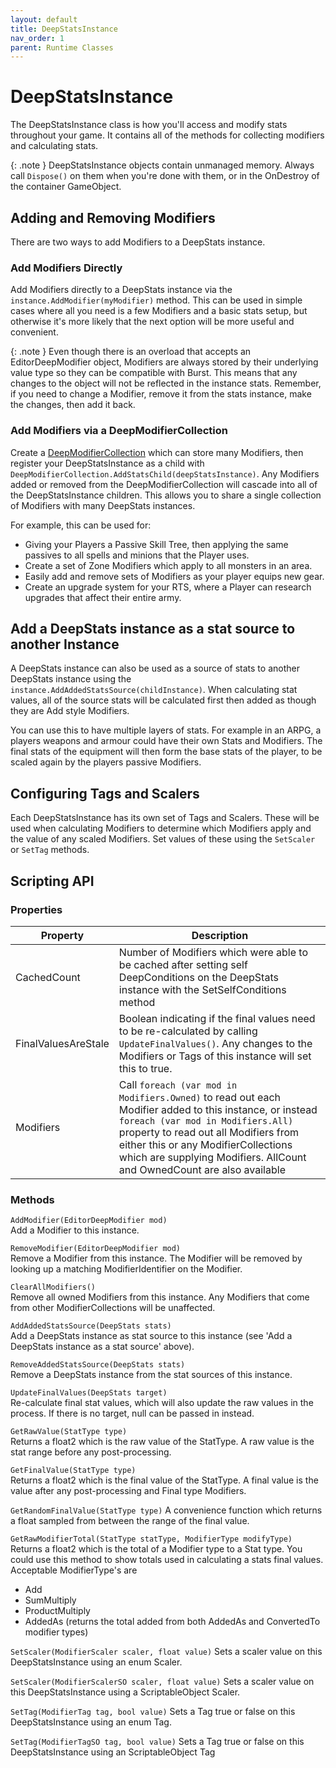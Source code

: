 ```yaml
---
layout: default
title: DeepStatsInstance
nav_order: 1
parent: Runtime Classes
---
```


# DeepStatsInstance
The DeepStatsInstance class is how you'll access and modify stats throughout your game. It contains all of the methods for collecting modifiers and calculating stats.

{: .note }
DeepStatsInstance objects contain unmanaged memory. Always call `Dispose()` on them when you're done with them, or in the OnDestroy of the container GameObject.

## Adding and Removing Modifiers
There are two ways to add Modifiers to a DeepStats instance.

### Add Modifiers Directly
Add Modifiers directly to a DeepStats instance via the `instance.AddModifier(myModifier)` method. This can be used in simple cases where all you need is a few Modifiers and a basic stats setup, but otherwise it's more likely that the next option will be more useful and convenient.

{: .note }
Even though there is an overload that accepts an EditorDeepModifier object, Modifiers are always stored by their underlying value type so they can be compatible with Burst. This means that any changes to the object will not be reflected in the instance stats. Remember, if you need to change a Modifier, remove it from the stats instance, make the changes, then add it back.

### Add Modifiers via a DeepModifierCollection
Create a [DeepModifierCollection](runtime/deepModifierCollection.md) which can store many Modifiers, then register your DeepStatsInstance as a child with `DeepModifierCollection.AddStatsChild(deepStatsInstance)`. Any Modifiers added or removed from the DeepModifierCollection will cascade into all of the DeepStatsInstance children. This allows you to share a single collection of Modifiers with many DeepStats instances.

For example, this can be used for:
- Giving your Players a Passive Skill Tree, then applying the same passives to all spells and minions that the Player uses.
- Create a set of Zone Modifiers which apply to all monsters in an area.
- Easily add and remove sets of Modifiers as your player equips new gear.
- Create an upgrade system for your RTS, where a Player can research upgrades that affect their entire army.

## Add a DeepStats instance as a stat source to another Instance
A DeepStats instance can also be used as a source of stats to another DeepStats instance using the `instance.AddAddedStatsSource(childInstance)`. When calculating stat values, all of the source stats will be calculated first then added as though they are Add style Modifiers.

You can use this to have multiple layers of stats. For example in an ARPG, a players weapons and armour could have their own Stats and Modifiers. The final stats of the equipment will then form the base stats of the player, to be scaled again by the players passive Modifiers.

## Configuring Tags and Scalers
Each DeepStatsInstance has its own set of Tags and Scalers. These will be used when calculating Modifiers to determine which Modifiers apply and the value of any scaled Modifiers. Set values of these using the `SetScaler` or `SetTag` methods.

## Scripting API

### Properties

| Property | Description |
|-|-|
| CachedCount | Number of Modifiers which were able to be cached after setting self DeepConditions on the DeepStats instance with the SetSelfConditions method |
| FinalValuesAreStale | Boolean indicating if the final values need to be re-calculated by calling `UpdateFinalValues()`. Any changes to the Modifiers or Tags of this instance will set this to true. |
| Modifiers | Call `foreach (var mod in Modifiers.Owned)` to read out each Modifier added to this instance, or instead `foreach (var mod in Modifiers.All)` property to read out all Modifiers from either this or any ModifierCollections which are supplying Modifiers. AllCount and OwnedCount are also available |

### Methods

`AddModifier(EditorDeepModifier mod)`  
Add a Modifier to this instance.  

`RemoveModifier(EditorDeepModifier mod)`  
Remove a Modifier from this instance. The Modifier will be removed by looking up a matching ModifierIdentifier on the Modifier.  

`ClearAllModifiers()`  
Remove all owned Modifiers from this instance. Any Modifiers that come from other ModifierCollections will be unaffected.

`AddAddedStatsSource(DeepStats stats)`  
Add a DeepStats instance as stat source to this instance (see 'Add a DeepStats instance as a stat source' above).

`RemoveAddedStatsSource(DeepStats stats)`  
Remove a DeepStats instance from the stat sources of this instance.

`UpdateFinalValues(DeepStats target)`  
Re-calculate final stat values, which will also update the raw values in the process. If there is no target, null can be passed in instead.

`GetRawValue(StatType type)`  
Returns a float2 which is the raw value of the StatType. A raw value is the stat range before any post-processing.

`GetFinalValue(StatType type)`  
Returns a float2 which is the final value of the StatType. A final value is the value after any post-processing and Final type Modifiers.

`GetRandomFinalValue(StatType type)`
A convenience function which returns a float sampled from between the range of the final value.

`GetRawModifierTotal(StatType statType, ModifierType modifyType)`  
Returns a float2 which is the total of a Modifier type to a Stat type. You could use this method to show totals used in calculating a stats final values. Acceptable ModifierType's are
- Add
- SumMultiply
- ProductMultiply
- AddedAs (returns the total added from both AddedAs and ConvertedTo modifier types)

`SetScaler(ModifierScaler scaler, float value)`
Sets a scaler value on this DeepStatsInstance using an enum Scaler.

`SetScaler(ModifierScalerSO scaler, float value)`
Sets a scaler value on this DeepStatsInstance using a ScriptableObject Scaler.

`SetTag(ModifierTag tag, bool value)`
Sets a Tag true or false on this DeepStatsInstance using an enum Tag.

`SetTag(ModifierTagSO tag, bool value)`
Sets a Tag true or false on this DeepStatsInstance using an ScriptableObject Tag